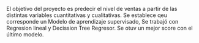 El objetivo del proyecto es predecir el nivel de ventas a partir de las distintas variables cuantitativas y cualitativas. 
Se establece qeu corresponde un Modelo de aprendizaje supervisado, Se trabajó con Regresion lineal y Decission Tree 
Regresor. Se otuv un mejor score con el último modelo.
